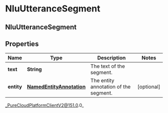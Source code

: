 # NluUtteranceSegment

## NluUtteranceSegment

## Properties

|Name | Type | Description | Notes|
|------------ | ------------- | ------------- | -------------|
| **text** | **String** | The text of the segment. | |
| **entity** | [**NamedEntityAnnotation**](NamedEntityAnnotation) | The entity annotation of the segment. | [optional] |



_PureCloudPlatformClientV2@151.0.0_
